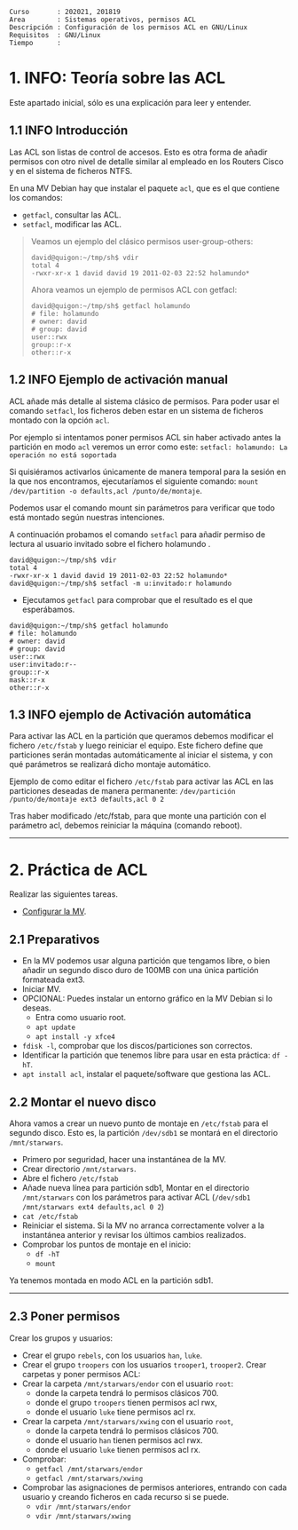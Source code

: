 
```
Curso       : 202021, 201819
Area        : Sistemas operativos, permisos ACL
Descripción : Configuración de los permisos ACL en GNU/Linux
Requisitos  : GNU/Linux
Tiempo      :
```

# 1. INFO: Teoría sobre las ACL

Este apartado inicial, sólo es una explicación para leer y entender.

## 1.1 INFO Introducción

Las ACL son listas de control de accesos.
Esto es otra forma de añadir permisos con otro nivel de detalle
similar al empleado en los Routers Cisco y en el sistema de ficheros NTFS.

En una MV Debian hay que instalar el paquete `acl`, que es el que contiene los comandos:
* `getfacl`, consultar las ACL.
* `setfacl`, modificar las ACL.

> Veamos un ejemplo del clásico permisos user-group-others:
> ```
> david@quigon:~/tmp/sh$ vdir
> total 4
> -rwxr-xr-x 1 david david 19 2011-02-03 22:52 holamundo*
> ```
>
> Ahora veamos un ejemplo de permisos ACL con getfacl:
> ```
> david@quigon:~/tmp/sh$ getfacl holamundo
> # file: holamundo
> # owner: david
> # group: david
> user::rwx
> group::r-x
> other::r-x
> ```

## 1.2 INFO Ejemplo de activación manual

ACL añade más detalle al sistema clásico de permisos.
Para poder usar el comando `setfacl`, los ficheros deben estar en un sistema de ficheros montado con la opción `acl`.

Por ejemplo si intentamos poner permisos ACL sin haber activado antes la partición en modo `acl` veremos un error como este:  `setfacl: holamundo: La operación no está soportada`

Si quisiéramos activarlos únicamente de manera temporal para
la sesión en la que nos encontramos, ejecutaríamos el siguiente comando: `mount /dev/partition -o defaults,acl /punto/de/montaje`.

Podemos usar el comando mount sin parámetros para verificar que todo está montado según nuestras intenciones.

A continuación probamos el comando `setfacl` para añadir permiso de lectura
al usuario invitado sobre el fichero holamundo .

```
david@quigon:~/tmp/sh$ vdir
total 4
-rwxr-xr-x 1 david david 19 2011-02-03 22:52 holamundo*
david@quigon:~/tmp/sh$ setfacl -m u:invitado:r holamundo
```

* Ejecutamos `getfacl` para comprobar que el resultado es el que esperábamos.

```
david@quigon:~/tmp/sh$ getfacl holamundo
# file: holamundo
# owner: david
# group: david
user::rwx
user:invitado:r--
group::r-x
mask::r-x
other::r-x
```

## 1.3 INFO ejemplo de Activación automática

Para activar las ACL en la partición que queramos debemos modificar
el fichero `/etc/fstab` y luego reiniciar el equipo. Este fichero define que
particiones serán montadas automáticamente al iniciar el sistema, y con
qué parámetros se realizará dicho montaje automático.

Ejemplo de como editar el fichero `/etc/fstab` para activar las ACL en las particiones deseadas de manera permanente: `/dev/partición  /punto/de/montaje ext3 defaults,acl 0 2`

Tras haber modificado /etc/fstab, para que monte una partición con el parámetro acl, debemos reiniciar la máquina (comando reboot).

---

# 2. Práctica de ACL

Realizar las siguientes tareas.
* [Configurar la MV](../../global/configuracion/debian.md).

## 2.1 Preparativos

* En la MV podemos usar alguna partición que tengamos libre, o bien añadir
un segundo disco duro de 100MB con una única partición formateada ext3.
* Iniciar MV.
* OPCIONAL: Puedes instalar un entorno gráfico en la MV Debian si lo deseas.
    * Entra como usuario root.
    * `apt update`
    * `apt install -y xfce4`
* `fdisk -l`, comprobar que los discos/particiones son correctos.
* Identificar la partición que tenemos libre para usar en esta práctica: `df -hT`.
* `apt install acl`, instalar el paquete/software que gestiona las ACL.

## 2.2 Montar el nuevo disco

Ahora vamos a crear un nuevo punto de montaje en `/etc/fstab` para el segundo disco. Esto es, la partición `/dev/sdb1` se montará en el directorio `/mnt/starwars`.

* Primero por seguridad, hacer una instantánea de la MV.
* Crear directorio `/mnt/starwars`.
* Abre el fichero `/etc/fstab`
* Añade nueva línea para partición sdb1, Montar en el directorio `/mnt/starwars` con los parámetros para activar ACL (`/dev/sdb1  /mnt/starwars ext4 defaults,acl 0 2`)
* `cat /etc/fstab`
* Reiniciar el sistema. Si la MV no arranca correctamente volver a la instantánea
anterior y revisar los últimos cambios realizados.
* Comprobar los puntos de montaje en el inicio:
    * `df -hT`
    * `mount`

Ya tenemos montada en modo ACL en la partición sdb1.

---

## 2.3 Poner permisos

Crear los grupos y usuarios:
* Crear el grupo `rebels`, con los usuarios `han`, `luke`.
* Crear el grupo `troopers` con los usuarios `trooper1`, `trooper2`.
Crear carpetas y poner permisos ACL:
* Crear la carpeta `/mnt/starwars/endor` con el usuario `root`:
    * donde la carpeta tendrá lo permisos clásicos 700.
    * donde el grupo `troopers` tienen permisos acl rwx,
    * donde el usuario `luke` tiene permisos acl rx.
* Crear la carpeta `/mnt/starwars/xwing` con el usuario `root`,
    * donde la carpeta tendrá lo permisos clásicos 700.
    * donde el usuario `han` tienen permisos acl rwx.
    * donde el usuario `luke` tienen permisos acl rx.
* Comprobar:
    * `getfacl /mnt/starwars/endor`
    * `getfacl /mnt/starwars/xwing`
* Comprobar las asignaciones de permisos anteriores, entrando con cada usuario y
creando ficheros en cada recurso si se puede.
    * `vdir /mnt/starwars/endor`
    * `vdir /mnt/starwars/xwing`
